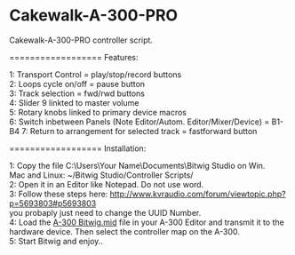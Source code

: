 Cakewalk-A-300-PRO
==================

Cakewalk-A-300-PRO controller script.

==================
Features:

1: Transport Control = play/stop/record buttons <br>
2: Loops cycle on/off = pause button<br>
3: Track selection = fwd/rwd buttons<br>
4: Slider 9 linkted to master volume<br>
5: Rotary knobs linked to primary device macros<br>
6: Switch inbetween Panels (Note Editor/Autom. Editor/Mixer/Device) = B1-B4
7: Return to arrangement for selected track = fastforward button

==================
Installation:

1: Copy the file C:\Users\Your Name\Documents\Bitwig Studio on Win.<br>
   Mac and Linux: ~/Bitwig Studio/Controller Scripts/ <br>
2: Open it in an Editor like Notepad. Do not use word.<br>
3: Follow these steps here: http://www.kvraudio.com/forum/viewtopic.php?p=5693803#p5693803<br>
   you probaply just need to change the UUID Number.<br>
4: Load the <a href="http://filehorst.de/d/belwfazG">A-300 Bitwig.mid</a> file in your A-300 Editor and transmit it to the hardware device. Then select
   the controller map on the A-300.<br>
5: Start Bitwig and enjoy..<br>
